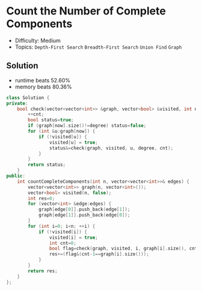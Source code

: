 # Count the Number of Complete Components
- Difficulty: Medium
- Topics: `Depth-First Search` `Breadth-First Search` `Union Find` `Graph`

<!-- ## Data Structure
``` cpp
``` -->

## Solution
- runtime beats 52.60%
- memory beats 80.36%
``` cpp
class Solution {
private:
    bool check(vector<vector<int>> &graph, vector<bool> &visited, int now, int degree, int &cnt) {
        ++cnt;
        bool status=true;
        if (graph[now].size()!=degree) status=false;
        for (int &u:graph[now]) {
            if (!visited[u]) {
                visited[u] = true;
                status&=check(graph, visited, u, degree, cnt);
            }
        }
        return status;
    }
public:
    int countCompleteComponents(int n, vector<vector<int>>& edges) {
        vector<vector<int>> graph(n, vector<int>());
        vector<bool> visited(n, false);
        int res=0;
        for (vector<int> &edge:edges) {
            graph[edge[0]].push_back(edge[1]);
            graph[edge[1]].push_back(edge[0]);
        }
        for (int i=0; i<n; ++i) {
            if (!visited[i]) {
                visited[i] = true;
                int cnt=0;
                bool flag=check(graph, visited, i, graph[i].size(), cnt);
                res+=(flag&(cnt-1==graph[i].size()));
            }
        }
        return res;
    }
};
```
<!-- - runtime beats 
- memory beats 
```rust
``` -->

<!-- ## Improving
### source code
- runtime beats 
- memory beats 
``` cpp
``` -->
<!-- - runtime beats 
- memory beats 
```rust
``` -->